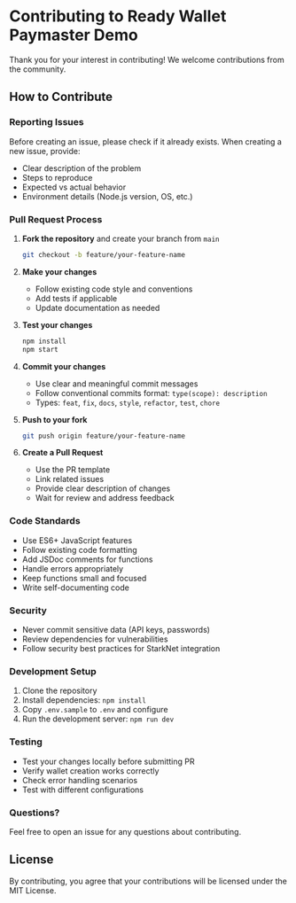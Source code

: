# Contributing to Ready Wallet Paymaster Demo

Thank you for your interest in contributing! We welcome contributions from the community.

## How to Contribute

### Reporting Issues

Before creating an issue, please check if it already exists. When creating a new issue, provide:

- Clear description of the problem
- Steps to reproduce
- Expected vs actual behavior
- Environment details (Node.js version, OS, etc.)

### Pull Request Process

1. **Fork the repository** and create your branch from `main`
   ```bash
   git checkout -b feature/your-feature-name
   ```

2. **Make your changes**
   - Follow existing code style and conventions
   - Add tests if applicable
   - Update documentation as needed

3. **Test your changes**
   ```bash
   npm install
   npm start
   ```

4. **Commit your changes**
   - Use clear and meaningful commit messages
   - Follow conventional commits format: `type(scope): description`
   - Types: `feat`, `fix`, `docs`, `style`, `refactor`, `test`, `chore`

5. **Push to your fork**
   ```bash
   git push origin feature/your-feature-name
   ```

6. **Create a Pull Request**
   - Use the PR template
   - Link related issues
   - Provide clear description of changes
   - Wait for review and address feedback

### Code Standards

- Use ES6+ JavaScript features
- Follow existing code formatting
- Add JSDoc comments for functions
- Handle errors appropriately
- Keep functions small and focused
- Write self-documenting code

### Security

- Never commit sensitive data (API keys, passwords)
- Review dependencies for vulnerabilities
- Follow security best practices for StarkNet integration

### Development Setup

1. Clone the repository
2. Install dependencies: `npm install`
3. Copy `.env.sample` to `.env` and configure
4. Run the development server: `npm run dev`

### Testing

- Test your changes locally before submitting PR
- Verify wallet creation works correctly
- Check error handling scenarios
- Test with different configurations

### Questions?

Feel free to open an issue for any questions about contributing.

## License

By contributing, you agree that your contributions will be licensed under the MIT License.